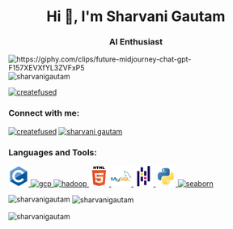
<h1 align="center">Hi 👋, I'm Sharvani Gautam</h1>
<h3 align="center">AI Enthusiast</h3>
<img align="right" alt="https://giphy.com/clips/future-midjourney-chat-gpt-F157XEVXfYL3ZVFxP5"
<p align="left"> <img src="https://komarev.com/ghpvc/?username=sharvanigautam&label=Profile%20views&color=0e75b6&style=flat" alt="sharvanigautam" /> </p>

<p align="left"> <a href="https://twitter.com/createfused" target="blank"><img src="https://img.shields.io/twitter/follow/createfused?logo=twitter&style=for-the-badge" alt="createfused" /></a> </p>

<h3 align="left">Connect with me:</h3>
<p align="left">
<a href="https://twitter.com/createfused" target="blank"><img align="center" src="https://raw.githubusercontent.com/rahuldkjain/github-profile-readme-generator/master/src/images/icons/Social/twitter.svg" alt="createfused" height="30" width="40" /></a>
<a href="https://linkedin.com/in/sharvani gautam" target="blank"><img align="center" src="https://raw.githubusercontent.com/rahuldkjain/github-profile-readme-generator/master/src/images/icons/Social/linked-in-alt.svg" alt="sharvani gautam" height="30" width="40" /></a>
</p>

<h3 align="left">Languages and Tools:</h3>
<p align="left"> <a href="https://www.cprogramming.com/" target="_blank" rel="noreferrer"> <img src="https://raw.githubusercontent.com/devicons/devicon/master/icons/c/c-original.svg" alt="c" width="40" height="40"/> </a> <a href="https://cloud.google.com" target="_blank" rel="noreferrer"> <img src="https://www.vectorlogo.zone/logos/google_cloud/google_cloud-icon.svg" alt="gcp" width="40" height="40"/> </a> <a href="https://hadoop.apache.org/" target="_blank" rel="noreferrer"> <img src="https://www.vectorlogo.zone/logos/apache_hadoop/apache_hadoop-icon.svg" alt="hadoop" width="40" height="40"/> </a> <a href="https://www.w3.org/html/" target="_blank" rel="noreferrer"> <img src="https://raw.githubusercontent.com/devicons/devicon/master/icons/html5/html5-original-wordmark.svg" alt="html5" width="40" height="40"/> </a> <a href="https://www.mysql.com/" target="_blank" rel="noreferrer"> <img src="https://raw.githubusercontent.com/devicons/devicon/master/icons/mysql/mysql-original-wordmark.svg" alt="mysql" width="40" height="40"/> </a> <a href="https://pandas.pydata.org/" target="_blank" rel="noreferrer"> <img src="https://raw.githubusercontent.com/devicons/devicon/2ae2a900d2f041da66e950e4d48052658d850630/icons/pandas/pandas-original.svg" alt="pandas" width="40" height="40"/> </a> <a href="https://www.python.org" target="_blank" rel="noreferrer"> <img src="https://raw.githubusercontent.com/devicons/devicon/master/icons/python/python-original.svg" alt="python" width="40" height="40"/> </a> <a href="https://seaborn.pydata.org/" target="_blank" rel="noreferrer"> <img src="https://seaborn.pydata.org/_images/logo-mark-lightbg.svg" alt="seaborn" width="40" height="40"/> </a> </p>

<p><img align="left" src="https://github-readme-stats.vercel.app/api/top-langs?username=sharvanigautam&show_icons=true&locale=en&layout=compact" alt="sharvanigautam" /></p>

<p>&nbsp;<img align="center" src="https://github-readme-stats.vercel.app/api?username=sharvanigautam&show_icons=true&locale=en" alt="sharvanigautam" /></p>

<p><img align="center" src="https://github-readme-streak-stats.herokuapp.com/?user=sharvanigautam&" alt="sharvanigautam" /></p>
